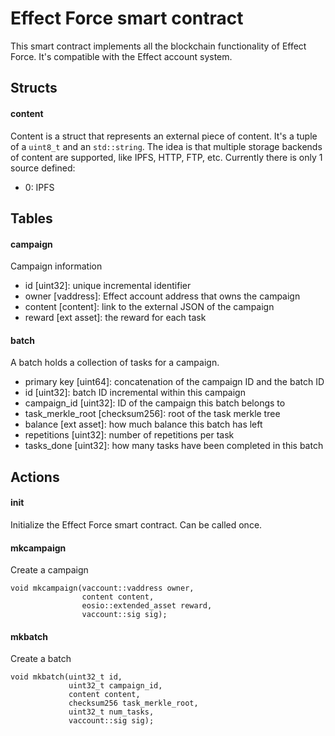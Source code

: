 # Effect Force smart contract

This smart contract implements all the blockchain functionality of Effect
Force. It's compatible with the Effect account system.

## Structs

#### content
Content is a struct that represents an external piece of content. It's a tuple
of a `uint8_t` and an `std::string`. The idea is that multiple storage backends
of content are supported, like IPFS, HTTP, FTP, etc. Currently there is only 1
source defined:

- 0: IPFS

## Tables

#### campaign

Campaign information

- id [uint32]: unique incremental identifier
- owner [vaddress]: Effect account address that owns the campaign
- content [content]: link to the external JSON of the campaign
- reward [ext asset]: the reward for each task

#### batch

A batch holds a collection of tasks for a campaign.

- primary key [uint64]: concatenation of the campaign ID and the batch ID
- id [uint32]: batch ID incremental within this campaign
- campaign_id [uint32]: ID of the campaign this batch belongs to
- task_merkle_root [checksum256]: root of the task merkle tree
- balance [ext asset]: how much balance this batch has left
- repetitions [uint32]: number of repetitions per task
- tasks_done [uint32]: how many tasks have been completed in this batch

## Actions

#### init
Initialize the Effect Force smart contract. Can be called once.

#### mkcampaign
Create a campaign
```
void mkcampaign(vaccount::vaddress owner,
                content content,
                eosio::extended_asset reward,
                vaccount::sig sig);
```

#### mkbatch
Create a batch
```
void mkbatch(uint32_t id,
             uint32_t campaign_id,
             content content,
             checksum256 task_merkle_root,
             uint32_t num_tasks,
             vaccount::sig sig);
```
